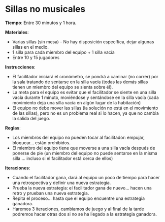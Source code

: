 Sillas no musicales
======
**Tiempo**: Entre 30 minutos y 1 hora.

**Materiales**:
* Varias sillas (sin mesa) - No hay disposición específica, dejar algunas sillas en el medio.
* 1 silla para cada miembro del equipo + 1 silla vacía
* Entre 10 y 15 jugadores

**Instrucciones**:
* El facilitador iniciará el cronómetro, se pondrá a caminar (no correr) por la sala tratando de sentarse en la silla vacía (todas las demás sillas tienen un miembro del equipo se sienta sobre él).
* La meta para el equipo es evitar que el facilitador se siente en una silla vacía durante 1 minuto, moviéndose y sentándose en la silla vacía (cada movimiento deja una silla vacía en algún lugar de la habitación)
* El equipo no debe mover las sillas (la solución no está en el movimiento de las sillas), pero no es un problema real si lo hacen, ya que no cambia la salida del juego.

**Reglas**:
* Los miembros del equipo no pueden tocar al facilitador: empujar, bloquear... están prohibidos.
* El miembro del equipo tiene que moverse a una silla vacía después de ponerse de pie (un miembro del equipo no puede sentarse en la misma silla ... incluso si el facilitador está cerca de ellos)

**Iteraciones**:
* Cuando el facilitador gana, dará al equipo un poco de tiempo para hacer una retrospectiva y definir una nueva estrategia.
* Prueba la nueva estrategia: el facilitador gana de nuevo... hacen una retro y prueban una nueva estrategia.
* Repita el proceso... hasta que el equipo encuentre una estrategia ganadora. 
* Haremos 3 iteraciones, cambiamos de juego y al final de la tarde podremos hacer otras dos si no se ha llegado a la estrategia ganadora.
